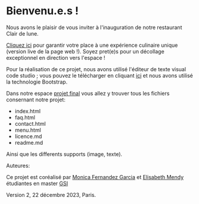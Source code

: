 # Bienvenu.e.s !

Nous avons le plaisir de vous inviter à l'inauguration de notre restaurant Clair de lune. 

[Cliquez ici](https://monicafdez.github.io/infodesign/finalproject/) pour garantir votre place à une expérience culinaire unique (version live de la page web !). Soyez pret(e)s pour un décollage exceptionnel en direction vers l'espace !

Pour la réalisation de ce projet, nous avons utilisé l'éditeur de texte visual code studio ; vous pouvez le télécharger en cliquant [ici](https://code.visualstudio.com/) et nous avons utilisé la technologie Bootstrap.

Dans notre espace [projet final](https://github.com/monicafdez/infodesign/tree/main/finalproject) vous allez y trouver tous les fichiers consernant notre projet: 
- index.html
- faq.html
- contact.html
- menu.html
- licence.md
- readme.md

Ainsi que les differents supports (image, texte).

Auteures:

Ce projet est coréalisé par [Monica Fernandez Garcia](https://github.com/monicafdez/infodesign/tree/main) et [Elisabeth Mendy](https://github.com/kmendy05/Design-de-l-information) étudiantes en master [GSI](https://www.univ-paris8.fr/-Master-Gestion-Strategique-de-l-Information-650-)

Version 2, 22 décembre 2023, Paris.
